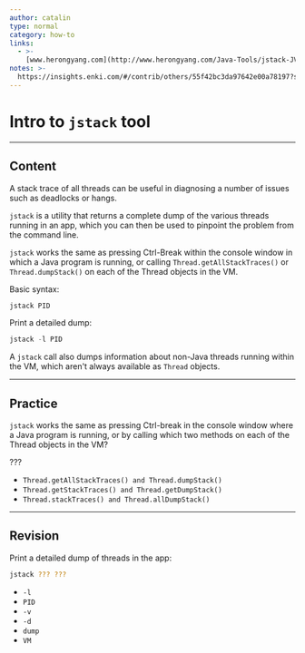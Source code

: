 ```yaml
---
author: catalin
type: normal
category: how-to
links:
  - >-
    [www.herongyang.com](http://www.herongyang.com/Java-Tools/jstack-JVM-Thread-Dump-Stack-Strace.html){website}
notes: >-
  https://insights.enki.com/#/contrib/others/55f42bc3da97642e00a78197?search=khandelwalrinki
---
```


# Intro to `jstack` tool


---

## Content

A stack trace of all threads can be useful in diagnosing a number of issues such as deadlocks or hangs.

`jstack` is a utility that returns a complete dump of the various threads running in an app, which you can then be used to pinpoint the problem from the command line.

`jstack` works the same as pressing Ctrl-Break within the console window in which a Java program is running, or calling `Thread.getAllStackTraces()` or `Thread.dumpStack()` on each of the Thread objects in the VM.

Basic syntax:

```java
jstack PID
```

Print a detailed dump:

```java
jstack -l PID
```

A `jstack` call also dumps information about non-Java threads running within the VM, which aren't always available as `Thread` objects.


---

## Practice

`jstack` works the same as pressing Ctrl-break in the console window where a Java program is running, or by calling which two methods on each of the Thread objects in the VM?

???

- `Thread.getAllStackTraces() and Thread.dumpStack()`
- `Thread.getStackTraces() and Thread.getDumpStack()`
- `Thread.stackTraces() and Thread.allDumpStack()`


---

## Revision

Print a detailed dump of threads in the app:

```bash
jstack ??? ???
```

- `-l`
- `PID`
- `-v`
- `-d`
- `dump`
- `VM`
